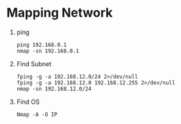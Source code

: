 # Mapping Network

1. ping 

       ping 192.168.0.1
       nmap -sn 192.168.0.1
     
2. Find Subnet 

       fping -g -a 192.168.12.0/24 2>/dev/null
       fping -g -a 192.168.12.0 192.168.12.255 2>/dev/null
       nmap -sn 192.168.12.0/24 
      
      
3. Find OS 

       Nmap -A -O IP      
